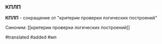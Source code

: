 ### КПЛП

**КПЛП** - сокращение от "критерии проверки логических построений" 

Синоним: [[критерии проверки логических построений]]

#translated 
#added 
#мп